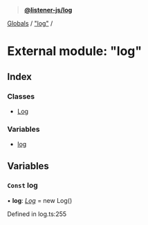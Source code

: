 > **[@listener-js/log](../README.md)**

[Globals](../globals.md) / ["log"](_log_.md) /

# External module: "log"

## Index

### Classes

* [Log](../classes/_log_.log.md)

### Variables

* [log](_log_.md#const-log)

## Variables

### `Const` log

• **log**: *[Log](../classes/_log_.log.md)* =  new Log()

Defined in log.ts:255
